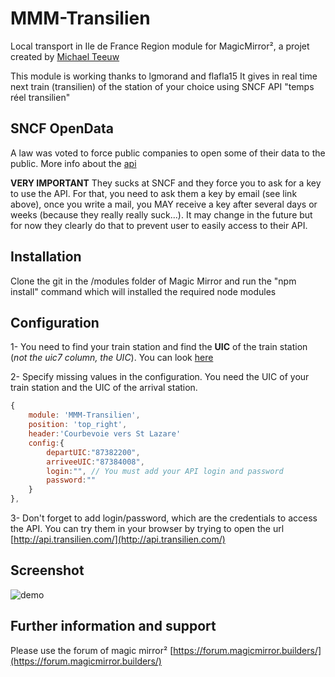 # MMM-Transilien

Local transport in Ile de France Region module for MagicMirror², a projet created by [Michael Teeuw](https://github.com/MichMich/MagicMirror)

This module is working thanks to lgmorand and flafla15
It gives in real time next train (transilien) of the station of your choice using SNCF API "temps réel transilien"

## SNCF OpenData

A law was voted to force public companies to open some of their data to the public.
More info about the [api](https://ressources.data.sncf.com/explore/dataset/api-temps-reel-transilien/)

**VERY IMPORTANT**
They sucks at SNCF and they force you to ask for a key to use the API. For that, you need to ask them a key by email (see link above), once you write a mail, you MAY receive a key after several days or weeks (because they really really suck...). It may change in the future but for now they clearly do that to prevent user to easily access to their API.

## Installation

Clone the git in the /modules folder of Magic Mirror and run the "npm install" command which will installed the required node modules

## Configuration

1- You need to find your train station and find the **UIC** of the train station (*not the uic7 column, the UIC*). You can look [here](https://ressources.data.sncf.com/explore/dataset/sncf-gares-et-arrets-transilien-ile-de-france/table/?sort=libelle)

2- Specify missing values in the configuration. You need the UIC of your train station and the UIC of the arrival station.

```javascript
{
    module: 'MMM-Transilien',
    position: 'top_right',
    header:'Courbevoie vers St Lazare'
    config:{
        departUIC:"87382200",
        arriveeUIC:"87384008",
        login:"", // You must add your API login and password
        password:""
    }
},
```

3- Don't forget to add login/password, which are the credentials to access the API. You can try them in your browser by trying to open the url [http://api.transilien.com/](http://api.transilien.com/)

## Screenshot

![demo](https://raw.githubusercontent.com/lgmorand/MMM-Transilien/master/screenshots/transilien.png)

## Further information and support

Please use the forum of magic mirror² [https://forum.magicmirror.builders/](https://forum.magicmirror.builders/)